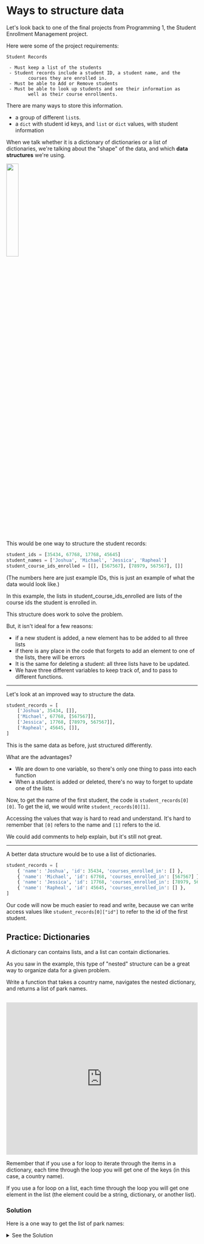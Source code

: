 # Ways to structure data

Let's look back to one of the final projects from Programming 1, 
the Student Enrollment Management project. 

Here were some of the project requirements:

```
Student Records

 - Must keep a list of the students
 - Student records include a student ID, a student name, and the
        courses they are enrolled in.
 - Must be able to Add or Remove students
 - Must be able to look up students and see their information as
        well as their course enrollments.
```

There are many ways to store this information.
* a group of different `list`s.
* a `dict` with student id keys, and `list` or `dict` values, with student information

When we talk whether it is a dictionary of dictionaries or a list of dictionaries, 
we're talking about the "shape" of the data, and which **data structures** we're
using.

<image src="../../images/w1/marble.png" height="25%" width="25%" style="border:none, border-width: 0, border: 0; box-shadow: 0px 0px;" />

This would be one way to structure the student records:

```python
student_ids = [35434, 67768, 17768, 45645]
student_names = ['Joshua', 'Michael', 'Jessica', 'Rapheal']
student_course_ids_enrolled = [[], [567567], [78979, 567567], []]
```

(The numbers here are just example IDs, this is just an example of what the data would look like.)

In this example, the lists in student_course_ids_enrolled are lists of the course ids the student is enrolled in. 

This structure does work to solve the problem. 

But, it isn't ideal for a few reasons:
- if a new student is added, a new element has to be added to all three lists
- if there is any place in the code that forgets to add an element to one of the lists, there will be errors
- It is the same for deleting a student: all three lists have to be updated.
- We have three different variables to keep track of, and to pass to different functions. 

---

Let's look at an improved way to structure the data.

```python
student_records = [
    ['Joshua', 35434, []],
    ['Michael', 67768, [567567]],
    ['Jessica', 17768, [78979, 567567]],
    ['Rapheal', 45645, []],
]
```

This is the same data as before, just structured differently.

What are the advantages?
- We are down to one variable, so there's only one thing to pass into each
    function
- When a student is added or deleted, there's no way to forget to update one of the lists.

Now, to get the name of the first student, the code is `student_records[0][0]`. 
To get the id, we would write `student_records[0][1]`. 

Accessing the values that way is hard to read and understand. It's hard to 
remember that `[0]` refers to the name and `[1]` refers to the id. 

We could add comments to help explain, but it's still not great.

---

A better data structure would be to use a list of dictionaries.

```python
student_records = [
    { 'name': 'Joshua', 'id': 35434, 'courses_enrolled_in': [] },
    { 'name': 'Michael', 'id': 67768, 'courses_enrolled_in': [567567] },
    { 'name': 'Jessica', 'id': 17768, 'courses_enrolled_in': [78979, 567567] },
    { 'name': 'Rapheal', 'id': 45645, 'courses_enrolled_in': [] },
]
```

Our code will now be much easier to read and write, because we can write access 
values like `student_records[0]["id"]` to refer to the id of the first student.

## Practice: Dictionaries

A dictionary can contains lists, and a list can contain dictionaries. 

As you saw in the example, this type of "nested" structure can be a great way to 
organize data for a given problem. 

Write a function that takes a country name, navigates the nested dictionary, and 
returns a list of park names.

<iframe src="https://trinket.io/embed/python/a99715e86f" width="100%" height="400" frameborder="0"  style="margin-top:1em" allowfullscreen></iframe>

Remember that if you use a for loop to iterate through the items in a dictionary, 
each time through the loop you will get one of the keys (in this case, a country 
name).

If you use a for loop on a list, each time through the loop you will get one 
element in the list (the element could be a string, dictionary, or another list).


### Solution

Here is a one way to get the list of park names:

<details><summary>See the Solution</summary>

```python
def get_park_names(country_name):
  ''' a function that uses the data above 
  to get a list of park names'''
  results = []
  
  if country_name not in all_country_data:
    print('Could not find this country')
  else:
    country_data = all_country_data[country_name]
    parks = country_data['parks']
    for park in parks:
      results.append(park['park_name'])
    
  return results

get_park_names()
```

</details>
